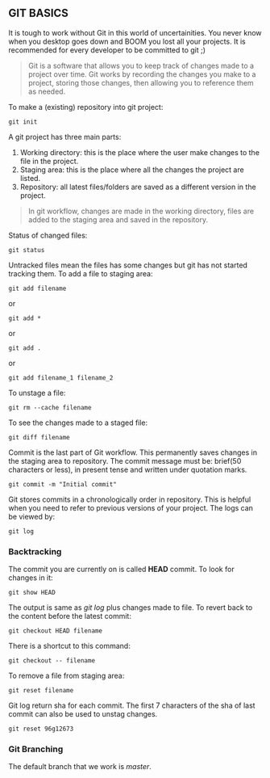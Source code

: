 ## GIT BASICS
It is tough to work without Git in this world of uncertainities. You never know when you desktop goes down and BOOM you lost all your projects. It is recommended for every developer to be committed to git ;)
>Git is a software that allows you to keep track of changes made to a project over time. Git works by recording the changes you make to a project, storing those changes, then allowing you to reference them as needed.

To make a (existing) repository into git project: 
```git
git init
```
A git project has three main parts:
1. Working directory: this is the place where the user make changes to the file in the project.
2. Staging area: this is the place where all the changes the project are listed.
3. Repository: all latest files/folders are saved as a different version in the project.

>In git workflow, changes are made in the working directory, files are added to the staging area and saved in the repository.

Status of changed files: 
```git
git status
```
Untracked files mean the files has some changes but git has not started tracking them.
To add a file to staging area: 
```git
git add filename
```
or 
```git
git add *
``` 
or
```git
git add .
``` 
or 
```git
git add filename_1 filename_2
```

To unstage a file:  
```git
git rm --cache filename
```

To see the changes made to a staged file: 
```git
git diff filename
```

Commit is the last part of Git workflow. This permanently saves changes in the staging area to repository. The commit message must be: brief(50 characters or less), in present tense and written under quotation marks.
```git
git commit -m "Initial commit"
```
Git stores commits in a chronologically order in repository. This is helpful when you need to refer to previous versions of your project. The logs can be viewed by:
```git
git log
```

### Backtracking
The commit you are currently on is called __HEAD__ commit. To look for changes in it:
```git
git show HEAD
```
The output is same as _git log_ plus changes made to file.
To revert back to the content before the latest commit:
```git
git checkout HEAD filename
```
There is a shortcut to this command:
```git
git checkout -- filename
```
To remove a file from staging area: 
```git
git reset filename
```
Git log return sha for each commit. The first 7 characters of the sha of last commit can also be used to unstag changes. 
```git
git reset 96g12673
```

### Git Branching
The default branch that we work is _master_. 